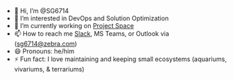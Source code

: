 - 👋 Hi, I’m @SG6714
- 👀 I’m interested in DevOps and Solution Optimization
- 🌱 I’m currently working on [Project Space](https://confluence.zebra.com/display/~SG6714/ThinkTank)
- 📫 How to reach me [Slack](https://zebra-setp.slack.com/team/U07K6MV49NC), MS Teams, or Outlook via (sg6714@zebra.com)
- 😄 Pronouns: he/him
- ⚡ Fun fact: I love maintaining and keeping small ecosystems (aquariums, vivariums, & terrariums) 

<!---
Guignards/Guignards is a ✨ special ✨ repository because its `README.md` (this file) appears on your GitHub profile.
You can click the Preview link to take a look at your changes.
--->


